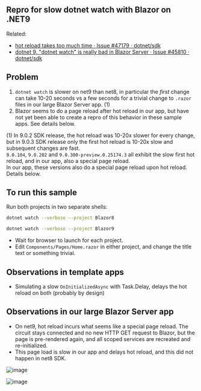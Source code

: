 ## Repro for slow dotnet watch with Blazor on .NET9
Related:
- [hot reload takes too much time · Issue \#47179 · dotnet/sdk](https://github.com/dotnet/sdk/issues/47179)
- [dotnet 9, "dotnet watch" is really bad in Blazor Server · Issue \#45810 · dotnet/sdk](https://github.com/dotnet/sdk/issues/45810)

## Problem
1. `dotnet watch` is slower on net9 than net8, in particular the _first_ change can take 10-20 seconds vs a few seconds for a trivial change to `.razor` files in our large Blazor Server app. (1)
2. Blazor seems to do a page reload after hot reload in our app, but have not yet been able to create a repro of this behavior in these sample apps. See details below.

(1)
In 9.0.2 SDK release, the hot reload was 10-20x slower for every change, but in 9.0.3 SDK release only the first hot reload is 10-20x slow and subsequent changes are fast.<br>
`9.0.104`, `9.0.202` and `9.0.300-preview.0.25174.3` all exhibit the slow first hot reload, and in our app, also a special page reload.<br>
In our app, these versions also do a special page reload upon hot reload. Details below.

## To run this sample
Run both projects in two separate shells:
```sh
dotnet watch --verbose --project Blazor8
```

```sh
dotnet watch --verbose --project Blazor9
```

- Wait for browser to launch for each project.
- Edit `Components/Pages/Home.razor` in either project, and change the title text or something trivial.

## Observations in template apps
- Simulating a slow `OnInitializedAsync` with Task.Delay, delays the hot reload on both (probably by design)

## Observations in our large Blazor Server app
- On net9, hot reload incurs what seems like a special page reload. The circuit stays connected and no new HTTP GET request to Blazor, but the page is pre-rendered again, and all scoped services are recreated and re-initialized.
- This page load is slow in our app and delays hot reload, and this did not happen in net8 SDK.

![image](https://github.com/user-attachments/assets/5e88dc7e-bc29-441c-bffe-eb4dcc8cbb36)

![image](https://github.com/user-attachments/assets/088547ae-ae77-4e85-a92d-4411c6136305)
